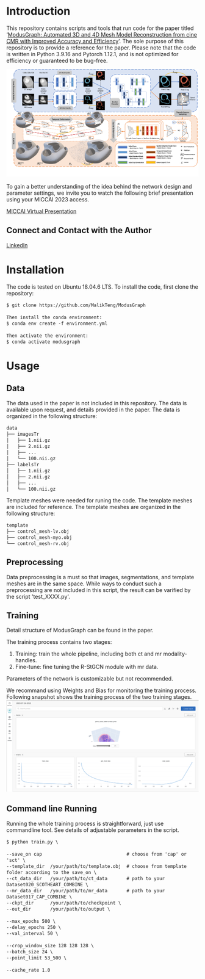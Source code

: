 # Introduction
This repository contains scripts and tools that run code for the paper titled ‘[ModusGraph: Automated 3D and 4D Mesh Model Reconstruction from cine CMR with Improved Accuracy and Efficiency](https://link.springer.com/chapter/10.1007/978-3-031-43990-2_17)’. The sole purpose of this repository is to provide a reference for the paper. Please note that the code is written in Python 3.9.16 and Pytorch 1.12.1, and is not optimized for efficiency or guaranteed to be bug-free.
 
![Alt text](figure/Fig-1.png)

To gain a better understanding of the idea behind the network design and parameter settings, we invite you to watch the following brief presentation using your MICCAI 2023 access.

[MICCAI Virtual Presentation](https://miccai2023.conflux.events/app/schedule/session/3294/2693)

## Connect and Contact with the Author
[LinkedIn](https://www.linkedin.com/in/malik-teng-86085149/)

# Installation
The code is tested on Ubuntu 18.04.6 LTS. To install the code, first clone the repository:

    $ git clone https://github.com/MalikTeng/ModusGraph
    
    Then install the conda environment:
    $ conda env create -f environment.yml
    
    Then activate the environment:
    $ conda activate modusgraph

# Usage
## Data
The data used in the paper is not included in this repository. The data is available upon request, and details provided in the paper. The data is organized in the following structure:
```
data
├── imagesTr
│   ├── 1.nii.gz
│   ├── 2.nii.gz
│   ├── ...
│   └── 100.nii.gz
├── labelsTr
│   ├── 1.nii.gz
│   ├── 2.nii.gz
│   ├── ...
│   └── 100.nii.gz
```
Template meshes were needed for runing the code. The template meshes are included for reference. The template meshes are organized in the following structure:
```
template
├── control_mesh-lv.obj
├── control_mesh-myo.obj
└── control_mesh-rv.obj
```

## Preprocessing
Data preprocessing is a must so that images, segmentations, and template meshes are in the same space. While ways to conduct such a preprocessing are not included in this script, the result can be varified by the script 'test_XXXX.py'. 

## Training
Detail structure of ModusGraph can be found in the paper.

The training process contains two stages:
1. Training: train the whole pipeline, including both ct and mr modality-handles.
2. Fine-tune: fine tuning the R-StGCN module with mr data.

Parameters of the network is customizable but not recommended.

We recommand using Weights and Bias for monitoring the training process. Following snapshot shows the training process of the two training stages.
![Alt Text](figure/wandb_screenshot.png)

## Command line Running
Running the whole training process is straightforward, just use commandline tool. See details of adjustable parameters in the script.

    $ python train.py \

    --save_on cap                               # choose from 'cap' or 'sct' \
    --template_dir  /your/path/to/template.obj  # choose from template folder according to the save_on \
    --ct_data_dir   /your/path/to/ct_data       # path to your Dataset020_SCOTHEART_COMBINE \
    --mr_data_dir   /your/path/to/mr_data       # path to your Dataset017_CAP_COMBINE \
    --ckpt_dir      /your/path/to/checkpoint \
    --out_dir       /your/path/to/output \

    --max_epochs 500 \
    --delay_epochs 250 \
    --val_interval 50 \

    --crop_window_size 128 128 128 \
    --batch_size 24 \
    --point_limit 53_500 \

    --cache_rate 1.0